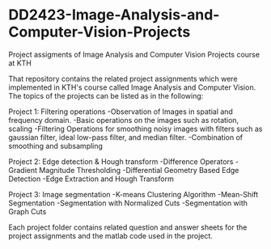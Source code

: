 # DD2423-Image-Analysis-and-Computer-Vision-Projects
Project assigments of Image Analysis and Computer Vision Projects course at KTH 

That repository contains the related project assignments which were implemented in KTH's course called Image Analysis and Computer Vision. The topics of the projects can be listed as in the following:

Project 1: Filtering operations
-Observation of Images in spatial and frequency domain.
-Basic operations on the images such as rotation, scaling
-Filtering Operations for smoothing noisy images with filters such as gaussian filter, ideal low-pass filter, and median filter.
-Combination of smoothing and subsampling

Project 2: Edge detection & Hough transform
-Difference Operators
-Gradient Magnitude Thresholding
-Differential Geometry Based Edge Detection
-Edge Extraction and Hough Transform

Project 3: Image segmentation
-K-means Clustering Algorithm
-Mean-Shift Segmentation
-Segmentation with Normalized Cuts
-Segmentation with Graph Cuts

Each project folder contains related question and answer sheets for the project assignments and the matlab code used in the project.
